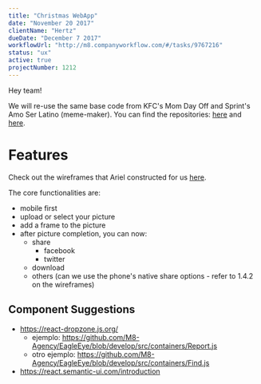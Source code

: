```yaml
---
title: "Christmas WebApp"
date: "November 20 2017"
clientName: "Hertz"
dueDate: "December 7 2017"
workflowUrl: "http://m8.companyworkflow.com/#/tasks/9767216"
status: "ux"
active: true
projectNumber: 1212
---
```


Hey team!

We will re-use the same base code from KFC's Mom Day Off and Sprint's Amo Ser
Latino (meme-maker). You can find the repositories:
[here](https://bitbucket.org/media8/kfc-mom-day) and
[here](https://bitbucket.org/media8/sprint_amoserlatina).

# Features

Check out the wireframes that Ariel constructed for us
[here](http://m8.companyworkflow.com/#tasks/9657969?c=3241529).

The core functionalities are:

* mobile first
* upload or select your picture
* add a frame to the picture
* after picture completion, you can now:
  * share
    * facebook
    * twitter
  * download
  * others (can we use the phone's native share options - refer to 1.4.2 on the
    wireframes)

## Component Suggestions

* https://react-dropzone.js.org/
  * ejemplo:
    https://github.com/M8-Agency/EagleEye/blob/develop/src/containers/Report.js
  * otro ejemplo:
    https://github.com/M8-Agency/EagleEye/blob/develop/src/containers/Find.js
* https://react.semantic-ui.com/introduction
